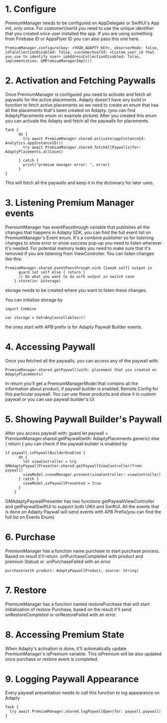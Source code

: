 # 1. Configure


PremiumManager needs to be configured on AppDelegate or SwiftUI's App init, only once. For customerUserId you need to use the unique identifier that you created once user installed the app. If you are using something from Firebase ID or AppsFlyer ID you can also pass this one here.


`PremiumManager.configure(key: <YOUR_ADAPTY_KEY>, observerMode: false, idfaCollectionDisabled: false, customerUserId: <Custom_user_id that you use to identify user> ipAddressCollectionDisabled: false, implementation: GMPremiumManagerImpl())`


# 2. Activation and Fetching Paywalls


Once PremiumManager is configured you need to activate and fetch all paywalls for the active placements. Adapty doesn't have any build in function to fetch active placements so we need to create an enum that has all the placements that's been created on Adapty. (you can find AdaptyPlacements enum on example picture)
After you created this enum you can activate the Adapty and fetch all the paywalls for placements.

```
Task {
      do {
        try await PremiumManager.shared.activate(appInstanceId: Analytics.appInstanceID())
        try await PremiumManager.shared.fetchAllPaywalls(for: AdaptyPlacements.allCases)

      } catch {
        print("premium manager error: ", error)
      }
}
```



This will fetch all the paywalls and keep it in the dictionary for later uses.


# 3. Listening Premium Manager events


PremiumManager has eventPassthrough  variable that publishes all the changes that happens in Adapty SDK, you can find the full event list on PremiumManager's Event enum. It's a combine publisher so for listening changes to show error or show success pop-up you need to listen wherever it's needed. For potential memory leaks you need to make sure that it's removed if you are listening from ViewController.
You can listen changes like this:

```
PremiumManager.shared.eventPassthrough.sink {[weak self] output in
      guard let self else { return }
      // Do what you want to do with output in switch case
    }.store(in: &storage)
```

storage needs to be created where you want to listen these changes. 

You can initialize storage by 

```
import Combine

var storage = Set<AnyCancellables>()
```


the ones start with APB prefix is for Adapty Paywall Builder events.


# 4. Accessing Paywall


Once you fetched all the paywalls, you can access any of the paywall with:

```
PremiumManager.shared.getPaywall(with: placement that you created on AdaptyPlacements)
```



In return you'll get a PremiumManagerModel that contains all the information about product, if paywall builder is enabled, Remote Config for this particular paywall. You can use these products and show it in custom paywall or you can use paywall builder's UI.


# 5. Showing Paywall Builder's Paywall


After you access paywall with:
guard let paywall = PremiumManager.shared.getPaywall(with: AdaptyPlacements.generic) else { return }
you can check if the paywall builder is enabled by

```
if paywall.isPaywallBuilderEnabled {
      do {
        let viewController = try GMAdaptyPaywallPresenter.shared.getPaywallViewController(from: paywall)
        viewModel.sceneManager.present(viewController: viewController)
      } catch {
        viewModel.isPaywallPresented = true
      }
    }
```


GMAdaptyPaywallPresenter has two functions getPaywallViewController and getPaywallSwiftUI to support both UIKit and SwiftUI. All the events that is done on Adapty Paywall will send events with APB Prefix(you can find the full list on Events Enum)


# 6. Purchase


PremiumManager has a function name purchase to start purchase process. Based on result it'll return .onPurchaseCompleted with product and premium Statust or .onPurchaseFailed with an error

```
purchase(with product: AdaptyPaywallProduct, source: String)
```


# 7. Restore


PremiumManager has a function named restorePurchase that will start initialization of restore Purchase, based on the result it'll send onRestoreCompleted or onRestoreFailed with an error.


# 8. Accessing Premium State


When Adapty's activation is done, it'll automatically update PremiumManager's isPremium variable. This isPremium will be also updated once purchase or restore event is completed.


# 9. Logging Paywall Appearance

Every paywall presentation needs to call this function to log appearance on Adapty

```
Task {
  try await PremiumManager.shared.logPaywallOpen(for: paywall.paywall)
}
```
